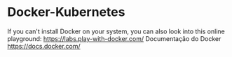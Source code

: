 # Docker-Kubernetes
If you can't install Docker on your system, you can also look into this online playground:
https://labs.play-with-docker.com/
Documentação do Docker
https://docs.docker.com/